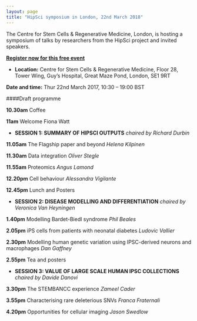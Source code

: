 ```yaml
---
layout: page
title: "HipSci symposium in London, 22nd March 2018"
---
```

The Centre for Stem Cells & Regenerative Medicine, London, is hosting a symposium of talks by researchers from the HipSci project and invited speakers.

**[Register now for this free event](https://www.eventbrite.co.uk/e/hipsci-symposium-tickets-40538256015?internal_ref=login)**

* **Location:** Centre for Stem Cells & Regenerative Medicine, Floor 28, Tower Wing, Guy’s Hospital, Great Maze Pond, London, SE1 9RT


**Date and time:** Thur 22nd March 2017, 10:30 – 19:00 BST


####Draft programme

**10.30am** Coffee

**11am** Welcome Fiona Watt

* **SESSION 1: SUMMARY OF HIPSCI OUTPUTS**
*chaired by Richard Durbin*

**11.05am** The Flagship paper and beyond
*Helena Kilpinen*

**11.30am** Data integration
*Oliver Stegle*

**11.55am** Proteomics
*Angus Lamond*

**12.20pm** Cell behaviour
*Alessandra Vigilante*

**12.45pm** Lunch and Posters

* **SESSION 2: DISEASE MODELLING AND DIFFERENTIATION**
*chaired by Veronica Van Heyningen*

**1.40pm** Modelling Bardet-Biedl syndrome
*Phil Beales*

**2.05pm** iPS cells from patients with neonatal diabetes
*Ludovic Vallier*

**2.30pm** Modelling human genetic variation using IPSC-derived neurons and macrophages
*Dan Gaffney*

**2.55pm** Tea and posters

* **SESSION 3: VALUE OF LARGE SCALE HUMAN IPSC COLLECTIONS**
*chaired by Davide Danovi*

**3.30pm** The STEMBANCC experience
*Zameel Cader*

**3.55pm** Characterising rare deleterious SNVs
*Franca Fraternali*

**4.20pm** Opportunities for cellular imaging
*Jason Swedlow*